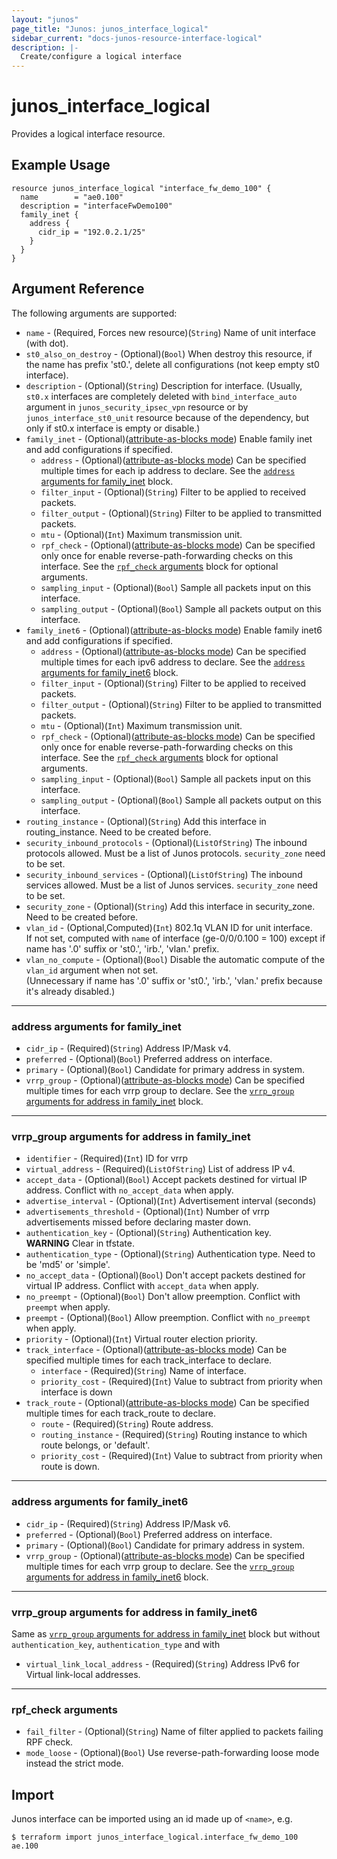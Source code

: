 ```yaml
---
layout: "junos"
page_title: "Junos: junos_interface_logical"
sidebar_current: "docs-junos-resource-interface-logical"
description: |-
  Create/configure a logical interface
---
```


# junos_interface_logical

Provides a logical interface resource.

## Example Usage

```hcl
resource junos_interface_logical "interface_fw_demo_100" {
  name        = "ae0.100"
  description = "interfaceFwDemo100"
  family_inet {
    address {
      cidr_ip = "192.0.2.1/25"
    }
  }
}
```

## Argument Reference

The following arguments are supported:

* `name` - (Required, Forces new resource)(`String`) Name of unit interface (with dot).
* `st0_also_on_destroy` - (Optional)(`Bool`) When destroy this resource, if the name has prefix 'st0.', delete all configurations (not keep empty st0 interface).  
* `description` - (Optional)(`String`) Description for interface.
(Usually, `st0.x` interfaces are completely deleted with `bind_interface_auto` argument in `junos_security_ipsec_vpn` resource or by `junos_interface_st0_unit` resource because of the dependency, but only if st0.x interface is empty or disable.)
* `family_inet` - (Optional)([attribute-as-blocks mode](https://www.terraform.io/docs/configuration/attr-as-blocks.html)) Enable family inet and add configurations if specified.
  * `address` - (Optional)([attribute-as-blocks mode](https://www.terraform.io/docs/configuration/attr-as-blocks.html)) Can be specified multiple times for each ip address to declare. See the [`address` arguments for family_inet](#address-arguments-for-family_inet) block.
  * `filter_input` - (Optional)(`String`) Filter to be applied to received packets.
  * `filter_output` - (Optional)(`String`) Filter to be applied to transmitted packets.
  * `mtu` - (Optional)(`Int`) Maximum transmission unit.
  * `rpf_check` - (Optional)([attribute-as-blocks mode](https://www.terraform.io/docs/configuration/attr-as-blocks.html)) Can be specified only once for enable reverse-path-forwarding checks on this interface. See the [`rpf_check` arguments](#rpf_check-arguments) block for optional arguments.
  * `sampling_input` - (Optional)(`Bool`) Sample all packets input on this interface.
  * `sampling_output` - (Optional)(`Bool`) Sample all packets output on this interface.
* `family_inet6` - (Optional)([attribute-as-blocks mode](https://www.terraform.io/docs/configuration/attr-as-blocks.html)) Enable family inet6 and add configurations if specified.
  * `address` - (Optional)([attribute-as-blocks mode](https://www.terraform.io/docs/configuration/attr-as-blocks.html)) Can be specified multiple times for each ipv6 address to declare. See the [`address` arguments for family_inet6](#address-arguments-for-family_inet6) block.
  * `filter_input` - (Optional)(`String`) Filter to be applied to received packets.
  * `filter_output` - (Optional)(`String`) Filter to be applied to transmitted packets.
  * `mtu` - (Optional)(`Int`) Maximum transmission unit.
  * `rpf_check` - (Optional)([attribute-as-blocks mode](https://www.terraform.io/docs/configuration/attr-as-blocks.html)) Can be specified only once for enable reverse-path-forwarding checks on this interface. See the [`rpf_check` arguments](#rpf_check-arguments) block for optional arguments.
  * `sampling_input` - (Optional)(`Bool`) Sample all packets input on this interface.
  * `sampling_output` - (Optional)(`Bool`) Sample all packets output on this interface.
* `routing_instance` - (Optional)(`String`) Add this interface in routing_instance. Need to be created before.
* `security_inbound_protocols` - (Optional)(`ListOfString`) The inbound protocols allowed. Must be a list of Junos protocols. `security_zone` need to be set.
* `security_inbound_services` - (Optional)(`ListOfString`) The inbound services allowed. Must be a list of Junos services. `security_zone` need to be set.
* `security_zone` - (Optional)(`String`) Add this interface in security_zone. Need to be created before.
* `vlan_id` - (Optional,Computed)(`Int`) 802.1q VLAN ID for unit interface.  
  If not set, computed with `name` of interface (ge-0/0/0.100 = 100) except if name has '.0' suffix or 'st0.', 'irb.', 'vlan.' prefix.
* `vlan_no_compute` - (Optional)(`Bool`) Disable the automatic compute of the `vlan_id` argument when not set.  
  (Unnecessary if name has '.0' suffix or 'st0.', 'irb.', 'vlan.' prefix because it's already disabled.)

---

### address arguments for family_inet

* `cidr_ip` - (Required)(`String`) Address IP/Mask v4.
* `preferred` - (Optional)(`Bool`) Preferred address on interface.
* `primary` - (Optional)(`Bool`) Candidate for primary address in system.
* `vrrp_group` - (Optional)([attribute-as-blocks mode](https://www.terraform.io/docs/configuration/attr-as-blocks.html)) Can be specified multiple times for each vrrp group to declare. See the [`vrrp_group` arguments for address in family_inet](#vrrp_group-arguments-for-address-in-family_inet) block.

---

### vrrp_group arguments for address in family_inet

* `identifier` - (Required)(`Int`) ID for vrrp
* `virtual_address` - (Required)(`ListOfString`) List of address IP v4.
* `accept_data` - (Optional)(`Bool`) Accept packets destined for virtual IP address. Conflict with `no_accept_data` when apply.
* `advertise_interval` - (Optional)(`Int`) Advertisement interval (seconds)
* `advertisements_threshold` - (Optional)(`Int`)  Number of vrrp advertisements missed before declaring master down.
* `authentication_key` - (Optional)(`String`) Authentication key.  
**WARNING** Clear in tfstate.
* `authentication_type` - (Optional)(`String`) Authentication type. Need to be 'md5' or 'simple'.
* `no_accept_data` - (Optional)(`Bool`) Don't accept packets destined for virtual IP address. Conflict with `accept_data` when apply.
* `no_preempt` - (Optional)(`Bool`) Don't allow preemption. Conflict with `preempt` when apply.
* `preempt` - (Optional)(`Bool`) Allow preemption. Conflict with `no_preempt` when apply.
* `priority` - (Optional)(`Int`) Virtual router election priority.
* `track_interface` - (Optional)([attribute-as-blocks mode](https://www.terraform.io/docs/configuration/attr-as-blocks.html)) Can be specified multiple times for each track_interface to declare.
  * `interface` - (Required)(`String`) Name of interface.
  * `priority_cost` - (Required)(`Int`) Value to subtract from priority when interface is down
* `track_route` - (Optional)([attribute-as-blocks mode](https://www.terraform.io/docs/configuration/attr-as-blocks.html)) Can be specified multiple times for each track_route to declare.
  * `route` - (Required)(`String`) Route address.
  * `routing_instance` - (Required)(`String`) Routing instance to which route belongs, or 'default'.
  * `priority_cost` - (Required)(`Int`) Value to subtract from priority when route is down.

---

### address arguments for family_inet6

* `cidr_ip` - (Required)(`String`) Address IP/Mask v6.
* `preferred` - (Optional)(`Bool`) Preferred address on interface.
* `primary` - (Optional)(`Bool`) Candidate for primary address in system.
* `vrrp_group` - (Optional)([attribute-as-blocks mode](https://www.terraform.io/docs/configuration/attr-as-blocks.html)) Can be specified multiple times for each vrrp group to declare. See the [`vrrp_group` arguments for address in family_inet6](#vrrp_group-arguments-for-address-in-family_inet6) block.

---

### vrrp_group arguments for address in family_inet6

Same as [`vrrp_group` arguments for address in family_inet](#vrrp_group-arguments-for-address-in-family_inet) block but without `authentication_key`, `authentication_type` and with

* `virtual_link_local_address` - (Required)(`String`) Address IPv6 for Virtual link-local addresses.

---

### rpf_check arguments

* `fail_filter` - (Optional)(`String`) Name of filter applied to packets failing RPF check.
* `mode_loose` - (Optional)(`Bool`) Use reverse-path-forwarding loose mode instead the strict mode.

## Import

Junos interface can be imported using an id made up of `<name>`, e.g.

```shell
$ terraform import junos_interface_logical.interface_fw_demo_100 ae.100
```
